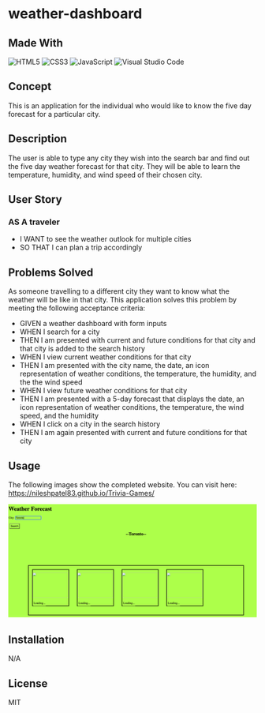 # weather-dashboard


## Made With
![HTML5](https://img.shields.io/badge/html5-%23E34F26.svg?style=for-the-badge&logo=html5&logoColor=white)
![CSS3](https://img.shields.io/badge/css3-%231572B6.svg?style=for-the-badge&logo=css3&logoColor=white)
![JavaScript](https://img.shields.io/badge/javascript-%23323330.svg?style=for-the-badge&logo=javascript&logoColor=%23F7DF1E)
![Visual Studio Code](https://img.shields.io/badge/Visual%20Studio%20Code-0078d7.svg?style=for-the-badge&logo=visual-studio-code&logoColor=white)




## Concept

This is an application for the individual who would like to know the five day forecast for a particular city.

## Description
 The user is able to type any city they wish into the search bar and find out the five day weather forecast for that city. They will be able to learn the temperature, humidity, and wind speed of their chosen city.

## User Story

### AS A traveler
* I WANT to see the weather outlook for multiple cities
* SO THAT I can plan a trip accordingly

## Problems Solved
As someone travelling to a different city they want to know what the weather will be like in that city. This application solves this problem by meeting the following acceptance criteria:

* GIVEN a weather dashboard with form inputs
* WHEN I search for a city
* THEN I am presented with current and future conditions for that city and that city is added to the search history
* WHEN I view current weather conditions for that city
* THEN I am presented with the city name, the date, an icon representation of weather conditions, the temperature, the humidity, and the the wind speed
* WHEN I view future weather conditions for that city
* THEN I am presented with a 5-day forecast that displays the date, an icon representation of weather conditions, the temperature, the wind speed, and the humidity
* WHEN I click on a city in the search history
* THEN I am again presented with current and future conditions for that city




## Usage

The following images show the completed website. You can visit here: https://nileshpatel83.github.io/Trivia-Games/

<img src="assets/images/homepage.png" alt="Photo of logo and begin button and instructions to play"/>




## Installation

N/A

## License

MIT